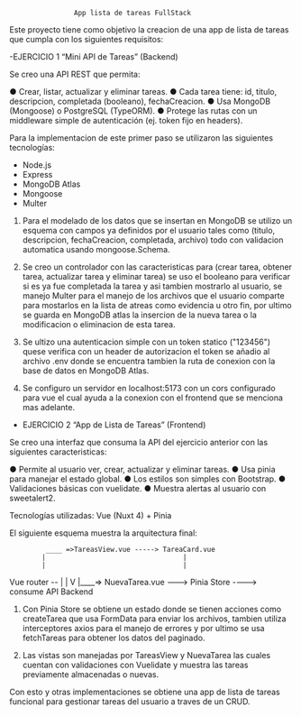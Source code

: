                     App lista de tareas FullStack

Este proyecto tiene como objetivo la creacion de una app de lista de tareas que cumpla con los siguientes requisitos:

-EJERCICIO 1 “Mini API de Tareas” (Backend)

Se creo una API REST que permita:

● Crear, listar, actualizar y eliminar tareas.
● Cada tarea tiene: id, titulo, descripcion, completada
(booleano), fechaCreacion.
● Usa MongoDB (Mongoose) o PostgreSQL (TypeORM).
● Protege las rutas con un middleware simple de autenticación (ej.
token fijo en headers).

Para la implementacion de este primer paso se utilizaron las siguientes tecnologías: 
* Node.js 
* Express
* MongoDB Atlas
* Mongoose 
* Multer

1. Para el modelado de los datos que se insertan en MongoDB se utilizo un esquema con campos ya definidos por el usuario tales como (titulo, descripcion, fechaCreacion, completada, archivo) todo con validacion automatica usando mongoose.Schema.

2. Se creo un controlador con las caracteristicas para (crear tarea, obtener tarea, actualizar tarea y eliminar tarea) se uso el booleano para verificar si es ya fue completada la tarea y asi tambien mostrarlo al usuario, se manejo Multer para el manejo de los archivos que el usuario comparte para mostarlos en la lista de atreas como evidencia u otro fin, por ultimo se guarda en MongoDB atlas la insercion de la nueva tarea o la modificacion o eliminacion de esta tarea. 

3. Se ultizo una autenticacion simple con un token statico ("123456") quese verifica con un header de autorizacion el token se añadio al archivo .env donde se encuentra tambien la ruta de conexion con la base de datos en MongoDB Atlas.

4. Se configuro un servidor en localhost:5173 con un cors configurado para vue el cual ayuda a la conexion con el frontend que se menciona mas adelante.

- EJERCICIO 2 “App de Lista de Tareas” (Frontend)

Se creo una interfaz que consuma la API del ejercicio anterior con las siguientes caracteristicas:

● Permite al usuario ver, crear, actualizar y eliminar tareas.
● Usa pinia para manejar el estado global.
● Los estilos son simples con Bootstrap.
● Validaciones básicas con vuelidate.
● Muestra alertas al usuario con sweetalert2.

Tecnologías utilizadas: Vue (Nuxt 4) + Pinia

El siguiente esquema muestra la arquitectura final:

             ____ =>TareasView.vue -----> TareaCard.vue
            |                                  |
            |                                  | 
Vue router --                                  |
            |                                  V
            |____=> NuevaTarea.vue ---> Pinia Store ----> consume API
                                                            Backend


1. Con Pinia Store se obtiene un estado donde se tienen acciones como createTarea que usa FormData para enviar los archivos, tambien utiliza interceptores axios para el manejo de errores y por ultimo se usa fetchTareas para obtener los datos del paginado.

2. Las vistas son manejadas por TareasView y NuevaTarea las cuales cuentan con validaciones con Vuelidate y muestra las tareas previamente almacenadas o nuevas.

Con esto y otras implementaciones se obtiene una app de lista de tareas funcional para gestionar tareas del usuario a traves de un CRUD.